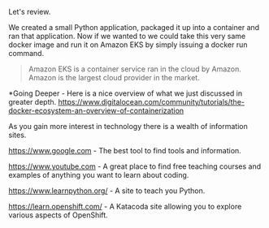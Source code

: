 Let's review.

We created a small Python application, packaged it up into a container and ran that application.   Now if we wanted to we could take this very same docker image and run it on Amazon EKS by simply issuing a docker run command.

> Amazon EKS is a container service ran in the cloud by Amazon.  Amazon is the largest cloud provider in the market.

*Going Deeper - Here is a nice overview of what we just discussed in greater depth.   <https://www.digitalocean.com/community/tutorials/the-docker-ecosystem-an-overview-of-containerization>

As you gain more interest in technology there is a wealth of information sites.
 
<https://www.google.com> - The best tool to find tools and information.

<https://www.youtube.com> - A great place to find free teaching courses and examples of anything you want to learn about coding.

<https://www.learnpython.org/> - A site to teach you Python.

<https://learn.openshift.com/> - A Katacoda site allowing you to explore various aspects of OpenShift.

